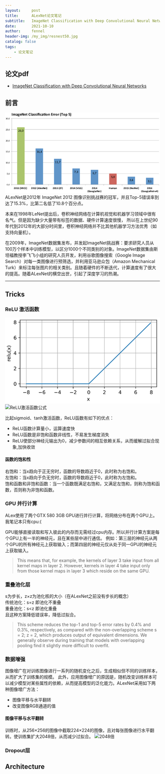 ```yaml
---
layout:     post
title:      ALexNet论文笔记
subtitle:   ImageNet Classification with Deep Convolutional Neural Networks
date:       2021-10-10
author:     fennel
header-img: /my_img/resnest50.jpg
catalog: false
tags:
    - 论文笔记
---
```



## 论文pdf
- [ImageNet Classification with Deep Convolutional Neural Networks](/paper/ALexNet.pdf)

## 前言
![ImageNet图像识别挑战赛](/my_img/imagenet.png)
ALexNet是2012年 ImageNet 2012 图像识别挑战赛的冠军，并且Top-5错误率到达了15.3%，比第二名低了10.8个百分点。<br>

本来在1998年LeNet提出后，卷积神经网络在计算机视觉和机器学习领域中很有名气。但是因为缺少大量带有标签的数据、硬件计算速度很慢，
所以在上世纪90年代到2012年的大部分时间里，卷积神经网络并不比其他机器学习方法优秀（如支持向量机）。<br>

在2009年，ImageNet数据集发布，并发起ImageNet挑战赛：要求研究人员从100万个样本中训练模型，以区分1000个不同类别的对象。ImageNet数据集由斯坦福教授李飞飞小组的研究人员开发，利用谷歌图像搜索（Google Image Search）对每一类图像进行预筛选，并利用亚马逊众包（Amazon Mechanical Turk）来标注每张图片的相关类别。且随着硬件的不断迭代，计算速度有了很大的提高。随着ALexNet的横空出世，引起了深度学习的热潮。

---

## Tricks

### ReLU 激活函数

![ReLU激活函数](/my_img/relu.png)
![ReLU激活函数公式](https://latex.codecogs.com/png.image?\dpi{110}&space;ReLU(x)&space;=&space;max(0,&space;x))

比起sigmoid、tanh激活函数，ReLU函数有如下的优点：
- ReLU函数计算量小，运算速度快
- ReLU函数是非饱和函数非线性，不易发生梯度消失
- ReLU使部分神经元输出为0，减少参数间的相互依赖关系，从而缓解过拟合现象,加快收敛

#### 函数的饱和性

右饱和：当x趋向于正无穷时，函数的导数趋近于0，此时称为右饱和。<br>
左饱和：当x趋向于负无穷时，函数的导数趋近于0，此时称为左饱和。<br>
饱和函数和非饱和函数：当一个函数既满足右饱和，又满足左饱和，则称为饱和函数，否则称为非饱和函数。<br>

### GPU 并行计算

ALex使用了两个GTX 580 3GB GPU进行并行计算，将网络分布在两个GPU上。我笔记本只有cpu:( <br>

GPU能够直接读取和写入彼此的内存而无需经过cpu内存。所以并行计算方案是每个GPU上有一半的神经元，且在某些层中进行通信。
例如：第三层的神经元从两个GPU的所有神经元上获取输入；而第四层的神经元仅从处于同一GPU的神经元上获取输入。

> This means that, for example, the kernels of layer 3 take input from all kernel maps in layer 2.
However, kernels in layer 4 take input only from those kernel maps in layer 3 which reside on the same GPU.

### 重叠池化层

s为步长，z×z为池化核的大小（在ALexNet之前没有步长的概念）<br>
传统池化：s=z 即池化不重叠<br>
重叠池化：s<z 即池化重叠<br>
且这种方案降低错误率，降低过拟合。

> This scheme reduces the top-1 and top-5 error rates by 0.4% and 0.3%, respectively, as compared with the non-overlapping scheme s = 2; z = 2, which produces output of equivalent dimensions. We generally observe during training that models with overlapping pooling find it slightly more difficult to overfit.

### 数据增强

图像增广在对训练图像进行一系列的随机变化之后，生成相似但不同的训练样本，从而扩大了训练集的规模。
此外，应用图像增广的原因是，随机改变训练样本可以减少模型对某些属性的依赖，从而提高模型的泛化能力。ALexNet采用如下两种图像增广方法：
- 图像平移与水平翻转
- 改变图像RGB通道的值

#### 图像平移与水平翻转

训练时，从256×256的图像中截取224×224的图像，且对每张图像进行水平翻转。使训练集扩大2048倍，从而减少过拟合。
![2048倍](https://latex.codecogs.com/png.image?\dpi{110}&space;(256-224)^2*2)


### Dropout层

## Architecture
